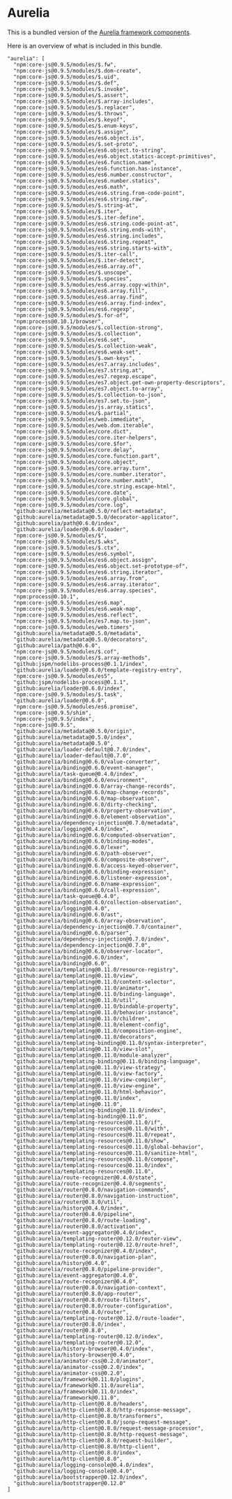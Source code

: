 # Aurelia

This is a bundled version of the [Aurelia framework components](https://github.com/aurelia).

Here is an overview of what is included in this bundle.

    "aurelia": [
      "npm:core-js@0.9.5/modules/$.fw",
      "npm:core-js@0.9.5/modules/$.dom-create",
      "npm:core-js@0.9.5/modules/$.uid",
      "npm:core-js@0.9.5/modules/$.def",
      "npm:core-js@0.9.5/modules/$.invoke",
      "npm:core-js@0.9.5/modules/$.assert",
      "npm:core-js@0.9.5/modules/$.array-includes",
      "npm:core-js@0.9.5/modules/$.replacer",
      "npm:core-js@0.9.5/modules/$.throws",
      "npm:core-js@0.9.5/modules/$.keyof",
      "npm:core-js@0.9.5/modules/$.enum-keys",
      "npm:core-js@0.9.5/modules/$.assign",
      "npm:core-js@0.9.5/modules/es6.object.is",
      "npm:core-js@0.9.5/modules/$.set-proto",
      "npm:core-js@0.9.5/modules/es6.object.to-string",
      "npm:core-js@0.9.5/modules/es6.object.statics-accept-primitives",
      "npm:core-js@0.9.5/modules/es6.function.name",
      "npm:core-js@0.9.5/modules/es6.function.has-instance",
      "npm:core-js@0.9.5/modules/es6.number.constructor",
      "npm:core-js@0.9.5/modules/es6.number.statics",
      "npm:core-js@0.9.5/modules/es6.math",
      "npm:core-js@0.9.5/modules/es6.string.from-code-point",
      "npm:core-js@0.9.5/modules/es6.string.raw",
      "npm:core-js@0.9.5/modules/$.string-at",
      "npm:core-js@0.9.5/modules/$.iter",
      "npm:core-js@0.9.5/modules/$.iter-define",
      "npm:core-js@0.9.5/modules/es6.string.code-point-at",
      "npm:core-js@0.9.5/modules/es6.string.ends-with",
      "npm:core-js@0.9.5/modules/es6.string.includes",
      "npm:core-js@0.9.5/modules/es6.string.repeat",
      "npm:core-js@0.9.5/modules/es6.string.starts-with",
      "npm:core-js@0.9.5/modules/$.iter-call",
      "npm:core-js@0.9.5/modules/$.iter-detect",
      "npm:core-js@0.9.5/modules/es6.array.of",
      "npm:core-js@0.9.5/modules/$.unscope",
      "npm:core-js@0.9.5/modules/$.species",
      "npm:core-js@0.9.5/modules/es6.array.copy-within",
      "npm:core-js@0.9.5/modules/es6.array.fill",
      "npm:core-js@0.9.5/modules/es6.array.find",
      "npm:core-js@0.9.5/modules/es6.array.find-index",
      "npm:core-js@0.9.5/modules/es6.regexp",
      "npm:core-js@0.9.5/modules/$.for-of",
      "npm:process@0.10.1/browser",
      "npm:core-js@0.9.5/modules/$.collection-strong",
      "npm:core-js@0.9.5/modules/$.collection",
      "npm:core-js@0.9.5/modules/es6.set",
      "npm:core-js@0.9.5/modules/$.collection-weak",
      "npm:core-js@0.9.5/modules/es6.weak-set",
      "npm:core-js@0.9.5/modules/$.own-keys",
      "npm:core-js@0.9.5/modules/es7.array.includes",
      "npm:core-js@0.9.5/modules/es7.string.at",
      "npm:core-js@0.9.5/modules/es7.regexp.escape",
      "npm:core-js@0.9.5/modules/es7.object.get-own-property-descriptors",
      "npm:core-js@0.9.5/modules/es7.object.to-array",
      "npm:core-js@0.9.5/modules/$.collection-to-json",
      "npm:core-js@0.9.5/modules/es7.set.to-json",
      "npm:core-js@0.9.5/modules/js.array.statics",
      "npm:core-js@0.9.5/modules/$.partial",
      "npm:core-js@0.9.5/modules/web.immediate",
      "npm:core-js@0.9.5/modules/web.dom.iterable",
      "npm:core-js@0.9.5/modules/core.dict",
      "npm:core-js@0.9.5/modules/core.iter-helpers",
      "npm:core-js@0.9.5/modules/core.$for",
      "npm:core-js@0.9.5/modules/core.delay",
      "npm:core-js@0.9.5/modules/core.function.part",
      "npm:core-js@0.9.5/modules/core.object",
      "npm:core-js@0.9.5/modules/core.array.turn",
      "npm:core-js@0.9.5/modules/core.number.iterator",
      "npm:core-js@0.9.5/modules/core.number.math",
      "npm:core-js@0.9.5/modules/core.string.escape-html",
      "npm:core-js@0.9.5/modules/core.date",
      "npm:core-js@0.9.5/modules/core.global",
      "npm:core-js@0.9.5/modules/core.log",
      "github:aurelia/metadata@0.5.0/reflect-metadata",
      "github:aurelia/metadata@0.5.0/decorator-applicator",
      "github:aurelia/path@0.6.0/index",
      "github:aurelia/loader@0.6.0/loader",
      "npm:core-js@0.9.5/modules/$",
      "npm:core-js@0.9.5/modules/$.wks",
      "npm:core-js@0.9.5/modules/$.ctx",
      "npm:core-js@0.9.5/modules/es6.symbol",
      "npm:core-js@0.9.5/modules/es6.object.assign",
      "npm:core-js@0.9.5/modules/es6.object.set-prototype-of",
      "npm:core-js@0.9.5/modules/es6.string.iterator",
      "npm:core-js@0.9.5/modules/es6.array.from",
      "npm:core-js@0.9.5/modules/es6.array.iterator",
      "npm:core-js@0.9.5/modules/es6.array.species",
      "npm:process@0.10.1",
      "npm:core-js@0.9.5/modules/es6.map",
      "npm:core-js@0.9.5/modules/es6.weak-map",
      "npm:core-js@0.9.5/modules/es6.reflect",
      "npm:core-js@0.9.5/modules/es7.map.to-json",
      "npm:core-js@0.9.5/modules/web.timers",
      "github:aurelia/metadata@0.5.0/metadata",
      "github:aurelia/metadata@0.5.0/decorators",
      "github:aurelia/path@0.6.0",
      "npm:core-js@0.9.5/modules/$.cof",
      "npm:core-js@0.9.5/modules/$.array-methods",
      "github:jspm/nodelibs-process@0.1.1/index",
      "github:aurelia/loader@0.6.0/template-registry-entry",
      "npm:core-js@0.9.5/modules/es5",
      "github:jspm/nodelibs-process@0.1.1",
      "github:aurelia/loader@0.6.0/index",
      "npm:core-js@0.9.5/modules/$.task",
      "github:aurelia/loader@0.6.0",
      "npm:core-js@0.9.5/modules/es6.promise",
      "npm:core-js@0.9.5/shim",
      "npm:core-js@0.9.5/index",
      "npm:core-js@0.9.5",
      "github:aurelia/metadata@0.5.0/origin",
      "github:aurelia/metadata@0.5.0/index",
      "github:aurelia/metadata@0.5.0",
      "github:aurelia/loader-default@0.7.0/index",
      "github:aurelia/loader-default@0.7.0",
      "github:aurelia/binding@0.6.0/value-converter",
      "github:aurelia/binding@0.6.0/event-manager",
      "github:aurelia/task-queue@0.4.0/index",
      "github:aurelia/binding@0.6.0/environment",
      "github:aurelia/binding@0.6.0/array-change-records",
      "github:aurelia/binding@0.6.0/map-change-records",
      "github:aurelia/binding@0.6.0/map-observation",
      "github:aurelia/binding@0.6.0/dirty-checking",
      "github:aurelia/binding@0.6.0/property-observation",
      "github:aurelia/binding@0.6.0/element-observation",
      "github:aurelia/dependency-injection@0.7.0/metadata",
      "github:aurelia/logging@0.4.0/index",
      "github:aurelia/binding@0.6.0/computed-observation",
      "github:aurelia/binding@0.6.0/binding-modes",
      "github:aurelia/binding@0.6.0/lexer",
      "github:aurelia/binding@0.6.0/path-observer",
      "github:aurelia/binding@0.6.0/composite-observer",
      "github:aurelia/binding@0.6.0/access-keyed-observer",
      "github:aurelia/binding@0.6.0/binding-expression",
      "github:aurelia/binding@0.6.0/listener-expression",
      "github:aurelia/binding@0.6.0/name-expression",
      "github:aurelia/binding@0.6.0/call-expression",
      "github:aurelia/task-queue@0.4.0",
      "github:aurelia/binding@0.6.0/collection-observation",
      "github:aurelia/logging@0.4.0",
      "github:aurelia/binding@0.6.0/ast",
      "github:aurelia/binding@0.6.0/array-observation",
      "github:aurelia/dependency-injection@0.7.0/container",
      "github:aurelia/binding@0.6.0/parser",
      "github:aurelia/dependency-injection@0.7.0/index",
      "github:aurelia/dependency-injection@0.7.0",
      "github:aurelia/binding@0.6.0/observer-locator",
      "github:aurelia/binding@0.6.0/index",
      "github:aurelia/binding@0.6.0",
      "github:aurelia/templating@0.11.0/resource-registry",
      "github:aurelia/templating@0.11.0/view",
      "github:aurelia/templating@0.11.0/content-selector",
      "github:aurelia/templating@0.11.0/animator",
      "github:aurelia/templating@0.11.0/binding-language",
      "github:aurelia/templating@0.11.0/util",
      "github:aurelia/templating@0.11.0/bindable-property",
      "github:aurelia/templating@0.11.0/behavior-instance",
      "github:aurelia/templating@0.11.0/children",
      "github:aurelia/templating@0.11.0/element-config",
      "github:aurelia/templating@0.11.0/composition-engine",
      "github:aurelia/templating@0.11.0/decorators",
      "github:aurelia/templating-binding@0.11.0/syntax-interpreter",
      "github:aurelia/templating@0.11.0/view-slot",
      "github:aurelia/templating@0.11.0/module-analyzer",
      "github:aurelia/templating-binding@0.11.0/binding-language",
      "github:aurelia/templating@0.11.0/view-strategy",
      "github:aurelia/templating@0.11.0/view-factory",
      "github:aurelia/templating@0.11.0/view-compiler",
      "github:aurelia/templating@0.11.0/view-engine",
      "github:aurelia/templating@0.11.0/html-behavior",
      "github:aurelia/templating@0.11.0/index",
      "github:aurelia/templating@0.11.0",
      "github:aurelia/templating-binding@0.11.0/index",
      "github:aurelia/templating-binding@0.11.0",
      "github:aurelia/templating-resources@0.11.0/if",
      "github:aurelia/templating-resources@0.11.0/with",
      "github:aurelia/templating-resources@0.11.0/repeat",
      "github:aurelia/templating-resources@0.11.0/show",
      "github:aurelia/templating-resources@0.11.0/global-behavior",
      "github:aurelia/templating-resources@0.11.0/sanitize-html",
      "github:aurelia/templating-resources@0.11.0/compose",
      "github:aurelia/templating-resources@0.11.0/index",
      "github:aurelia/templating-resources@0.11.0",
      "github:aurelia/route-recognizer@0.4.0/state",
      "github:aurelia/route-recognizer@0.4.0/segments",
      "github:aurelia/router@0.8.0/navigation-commands",
      "github:aurelia/router@0.8.0/navigation-instruction",
      "github:aurelia/router@0.8.0/util",
      "github:aurelia/history@0.4.0/index",
      "github:aurelia/router@0.8.0/pipeline",
      "github:aurelia/router@0.8.0/route-loading",
      "github:aurelia/router@0.8.0/activation",
      "github:aurelia/event-aggregator@0.4.0/index",
      "github:aurelia/templating-router@0.12.0/router-view",
      "github:aurelia/templating-router@0.12.0/route-href",
      "github:aurelia/route-recognizer@0.4.0/index",
      "github:aurelia/router@0.8.0/navigation-plan",
      "github:aurelia/history@0.4.0",
      "github:aurelia/router@0.8.0/pipeline-provider",
      "github:aurelia/event-aggregator@0.4.0",
      "github:aurelia/route-recognizer@0.4.0",
      "github:aurelia/router@0.8.0/navigation-context",
      "github:aurelia/router@0.8.0/app-router",
      "github:aurelia/router@0.8.0/route-filters",
      "github:aurelia/router@0.8.0/router-configuration",
      "github:aurelia/router@0.8.0/router",
      "github:aurelia/templating-router@0.12.0/route-loader",
      "github:aurelia/router@0.8.0/index",
      "github:aurelia/router@0.8.0",
      "github:aurelia/templating-router@0.12.0/index",
      "github:aurelia/templating-router@0.12.0",
      "github:aurelia/history-browser@0.4.0/index",
      "github:aurelia/history-browser@0.4.0",
      "github:aurelia/animator-css@0.2.0/animator",
      "github:aurelia/animator-css@0.2.0/index",
      "github:aurelia/animator-css@0.2.0",
      "github:aurelia/framework@0.11.0/plugins",
      "github:aurelia/framework@0.11.0/aurelia",
      "github:aurelia/framework@0.11.0/index",
      "github:aurelia/framework@0.11.0",
      "github:aurelia/http-client@0.8.0/headers",
      "github:aurelia/http-client@0.8.0/http-response-message",
      "github:aurelia/http-client@0.8.0/transformers",
      "github:aurelia/http-client@0.8.0/jsonp-request-message",
      "github:aurelia/http-client@0.8.0/request-message-processor",
      "github:aurelia/http-client@0.8.0/http-request-message",
      "github:aurelia/http-client@0.8.0/request-builder",
      "github:aurelia/http-client@0.8.0/http-client",
      "github:aurelia/http-client@0.8.0/index",
      "github:aurelia/http-client@0.8.0",
      "github:aurelia/logging-console@0.4.0/index",
      "github:aurelia/logging-console@0.4.0",
      "github:aurelia/bootstrapper@0.12.0/index",
      "github:aurelia/bootstrapper@0.12.0"
    ]
    
